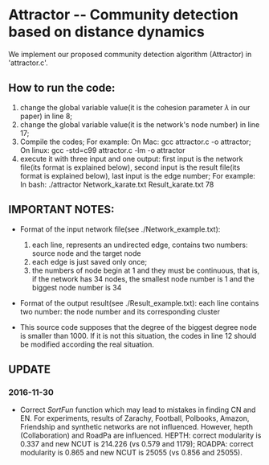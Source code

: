 # Attractor -- Community detection based on distance dynamics

We implement our proposed community detection algorithm (Attractor) in 'attractor.c'. 

## How to run the code:
1. change the global variable value(it is the cohesion parameter $\lambda$ in our paper) in line 8;
2. change the global variable value(it is the network's node number) in line 17;
3. Compile the codes;
	For example: On Mac: gcc attractor.c -o attractor;
			 On linux: gcc -std=c99 attractor.c -lm -o attractor
4. execute it with three input and one output: first input is the network file(its format is explained below), second input is the result file(its format is explained below), last input is the edge number;
	For example: In bash: ./attractor Network_karate.txt Result_karate.txt 78


## IMPORTANT NOTES:
- Format of the input network file(see ./Network_example.txt):
	1) each line, represents an undirected edge, contains two numbers: source node and the target node
	2) each edge is just saved only once;
	3) the numbers of node begin at 1 and they must be continuous, that is, if the network has 34 nodes, the 
	smallest node number is 1 and the biggest node number is 34

- Format of the output result(see ./Result_example.txt): each line contains two number: the node number and its corresponding cluster

- This source code supposes that the degree of the biggest degree node is smaller than 1000. If it is not this situation, the codes in line 12 should be modified according the real situation.

## UPDATE
### 2016-11-30
- Correct _SortFun_ function which may lead to mistakes in finding CN and EN. For experiments, results of Zarachy, Football, Polbooks, Amazon, Friendship and synthetic networks are not influenced. However, hepth (Collaboration) and RoadPa are influenced. HEPTH: correct modularity is 0.337 and new NCUT is 214.226 (vs 0.579 and 1179); ROADPA: correct modularity is 0.865 and new NCUT is 25055 (vs 0.856 and 25055).